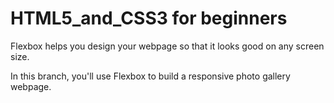 # HTML5_and_CSS3 for beginners
Flexbox helps you design your webpage so that it looks good on any screen size.

In this branch, you'll use Flexbox to build a responsive photo gallery webpage.
